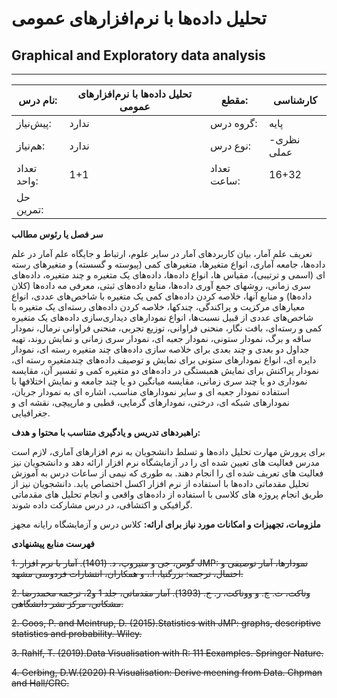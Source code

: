 # تحلیل داده‌ها با نرم‌افزارهای عمومی
## Graphical and Exploratory data analysis
_______________________________________________________________________________
| نام درس:    | تحلیل داده‌ها با نرم‌افزارهای عمومی | مقطع:       | کارشناسی  |
| ----------- | ----------------------------------- | ----------- | --------- |
| پیش‌نیاز:   | ندارد                               | گروه درس:   | پایه      |
| هم‌نیاز:    | ندارد                               | نوع درس:    | نظری-عملی |
| تعداد واحد: | 1+1                                 | تعداد ساعت: | 16+32     |
| حل تمرین:   |                                     |             |           |

**سر فصل یا رئوس مطالب**

تعریف علم آمار، بیان کاربردهای آمار در سایر علوم، ارتباط و جایگاه علم آمار در علم داده‌ها، جامعه آماری، انواع متغیرها، متغیرهای کمی  (پیوسته و گسسته) و متغیرهای رسته ای (اسمی و ترتیبی)، مقیاس ها، انواع داده‌ها، داده‌های یک متغیره و چند متغیره، داده‌های سری زمانی، روشهای جمع آوری داده‌ها، منابع داده‌های ثبتی، معرفی مه داده‌ها (کلان داده‌ها) و منابع آنها، خلاصه کردن داده‌های کمی یک متغیره با شاخص‌های عددی،  انواع معیارهای مرکزیت و پراکندگی، چندکها، خلاصه کردن داده‌های رسته‌ای یک متغیره با شاخص‌های عددی از قبیل نسبت‌ها، انواع نمودارهای دیداری‌سازی داده‌های یک متغیره کمی و رسته‌ای، بافت نگار، منحنی فراوانی، توزیع تجربی، منحنی فراوانی نرمال،  نمودار ساقه و برگ، نمودار ستونی، نمودار جعبه ای، نمودار  سری زمانی و نمایش روند، تهیه جداول دو بعدی و چند بعدی برای خلاصه سازی داده‌های چند متغیره رسته ای، نمودار دایره ای، انواع نمودارهای ستونی برای نمایش و توصیف داده‌های چندمتغیره رسته ای، نمودار پراکنش برای نمایش همبستگی در داده‌های دو متغیره کمی و تفسیر آن، مقایسه نموداری دو یا چند سری زمانی، مقایسه میانگین دو یا چند جامعه و نمایش اختلافها با استفاده نمودار جعبه ای و سایر نمودارهای مناسب، اشاره ای به نمودار جریان، نمودارهای شبکه ای، درختی، نمودارهای گرمایی، قطبی و مارپیچی،  نقشه ای و جغرافیایی.

**راهبردهای تدریس و یادگیری متناسب با محتوا و هدف:**

برای پرورش  مهارت تحلیل داده‌ها  و تسلط دانشجویان به نرم افزارهای آماری،  لازم است مدرس فعالیت های تعیین شده ای را در آزمایشگاه نرم افزار ارائه دهد و دانشجویان نیز فعالیت های تعریف شده ای را انجام دهند.  به طوری که نیمی از ساعات درس به آموزش تحلیل مقدماتی داده‌ها  با استفاده از نرم افزار اکسل  اختصاص یابد.  دانشجویان نیز از طریق انجام پروژه های کلاسی با استفاده از داده‌های واقعی و انجام تحلیل های مقدماتی گرافیکی و اکتشافی، در درس مشارکت داده شوند.  

**ملزومات، تجهیزات و امکانات مورد نیاز برای ارائه:**  کلاس درس و آزمایشگاه رایانه مجهز

**فهرست منابع پیشنهادی**

~~1. گوس، جی و منیروپ، د. (1401). آمار با نرم افزار JMP: نمودارها، آمار توصیفی و احتمال، ترجمه: بزرگنیا، ا.، و همکاران، انتشارات فردوسی مشهد.~~ 

~~2. وناکت، ت. چ. و ووناکت، ر. ج. (1393). آمار مقدماتي، جلد 1 و2، ترجمه محمدرضا مشکاني، مرکز نشر دانشگاهی.~~

~~2. Goos, P. and Meintrup, D. (2015).Statistics with JMP: graphs, descriptive statistics and probability. Wiley.~~

~~3. Rahlf, T. (2019).Data Visualisation with R: 111 Eexamples. Springer Nature.~~ 

~~4. Gerbing, D.W.(2020) R Visualisation: Derive meening from Data. Chpman and Hall/CRC.~~
